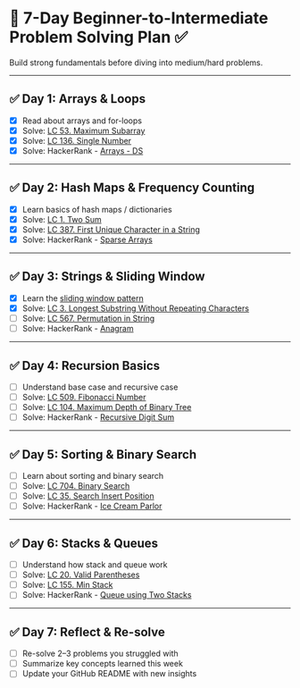 # 🧠 7-Day Beginner-to-Intermediate Problem Solving Plan ✅

Build strong fundamentals before diving into medium/hard problems.

---

## ✅ Day 1: Arrays & Loops

- [x] Read about arrays and for-loops
- [x] Solve: [LC 53. Maximum Subarray](https://leetcode.com/problems/maximum-subarray/)
- [x] Solve: [LC 136. Single Number](https://leetcode.com/problems/single-number/)
- [x] Solve: HackerRank - [Arrays - DS](https://www.hackerrank.com/challenges/arrays-ds)

---

## ✅ Day 2: Hash Maps & Frequency Counting

- [x] Learn basics of hash maps / dictionaries
- [x] Solve: [LC 1. Two Sum](https://leetcode.com/problems/two-sum/)
- [x] Solve: [LC 387. First Unique Character in a String](https://leetcode.com/problems/first-unique-character-in-a-string/)
- [x] Solve: HackerRank - [Sparse Arrays](https://www.hackerrank.com/challenges/sparse-arrays)

---

## ✅ Day 3: Strings & Sliding Window

- [x] Learn the [sliding window pattern](https://www.geeksforgeeks.org/window-sliding-technique/)
- [x] Solve: [LC 3. Longest Substring Without Repeating Characters](https://leetcode.com/problems/longest-substring-without-repeating-characters/)
- [ ] Solve: [LC 567. Permutation in String](https://leetcode.com/problems/permutation-in-string/)
- [ ] Solve: HackerRank - [Anagram](https://www.hackerrank.com/challenges/anagram)

---

## ✅ Day 4: Recursion Basics

- [ ] Understand base case and recursive case
- [ ] Solve: [LC 509. Fibonacci Number](https://leetcode.com/problems/fibonacci-number/)
- [ ] Solve: [LC 104. Maximum Depth of Binary Tree](https://leetcode.com/problems/maximum-depth-of-binary-tree/)
- [ ] Solve: HackerRank - [Recursive Digit Sum](https://www.hackerrank.com/challenges/recursive-digit-sum)

---

## ✅ Day 5: Sorting & Binary Search

- [ ] Learn about sorting and binary search
- [ ] Solve: [LC 704. Binary Search](https://leetcode.com/problems/binary-search/)
- [ ] Solve: [LC 35. Search Insert Position](https://leetcode.com/problems/search-insert-position/)
- [ ] Solve: HackerRank - [Ice Cream Parlor](https://www.hackerrank.com/challenges/icecream-parlor)

---

## ✅ Day 6: Stacks & Queues

- [ ] Understand how stack and queue work
- [ ] Solve: [LC 20. Valid Parentheses](https://leetcode.com/problems/valid-parentheses/)
- [ ] Solve: [LC 155. Min Stack](https://leetcode.com/problems/min-stack/)
- [ ] Solve: HackerRank - [Queue using Two Stacks](https://www.hackerrank.com/challenges/queue-using-two-stacks)

---

## ✅ Day 7: Reflect & Re-solve

- [ ] Re-solve 2–3 problems you struggled with
- [ ] Summarize key concepts learned this week
- [ ] Update your GitHub README with new insights
